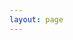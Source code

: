 ```yaml
---
layout: page
---
```


<script setup>
import home from './components/Agents.vue'
</script>

<home />
